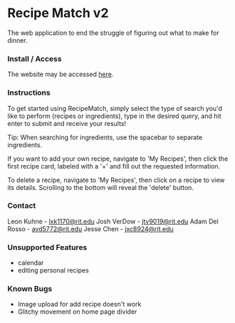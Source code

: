 # Recipe Match v2

The web application to end the struggle of figuring out what to make for dinner.

### Install / Access
The website may be accessed [here](recipematch.leonkuhne.com).

### Instructions
To get started using RecipeMatch, simply select the type of search you'd like
to perform (recipes or ingredients), type in the desired query, and hit enter
to submit and receive your results!

Tip: When searching for ingredients, use the spacebar to separate ingredients.

If you want to add your own recipe, navigate to 'My Recipes', then click the
first recipe card, labeled with a '+' and fill out the requested information.

To delete a recipe, navigate to 'My Recipes', then click on a recipe to view
its details. Scrolling to the bottom will reveal the 'delete' button.

### Contact
Leon Kuhne - lxk1170@rit.edu
Josh VerDow - jtv9019@rit.edu
Adam Del Rosso - avd5772@rit.edu
Jesse Chen - jxc8924@rit.edu


### Unsupported Features
- calendar
- editing personal recipes

### Known Bugs
- Image upload for add recipe doesn't work
- Glitchy movement on home page divider
